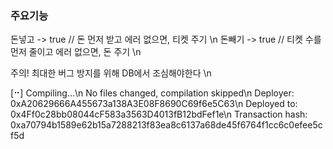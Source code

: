 ### 주요기능
돈넣고 -> true // 돈 먼저 받고 에러 없으면, 티켓 주기 \n
돈빼기 -> true // 티켓 수를 먼저 줄이고 에러 없으면, 돈 주기 \n

주의! 최대한 버그 방지를 위해 DB에서 조심해야한다 \n


[⠒] Compiling...\n
No files changed, compilation skipped\n
Deployer: 0xA20629666A455673a138A3E08F8690C69f6e5C63\n
Deployed to: 0x4Ff0c28bb08044cF583a3563D4013fB12bdFef1e\n
Transaction hash: 0xa70794b1589e62b15a7288213f83ea8c6137a68de45f6764f1cc6c0efee5cf5d